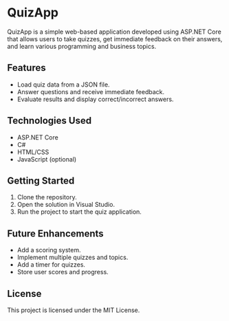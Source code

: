 # QuizApp

QuizApp is a simple web-based application developed using ASP.NET Core that allows users to take quizzes, get immediate feedback on their answers, and learn various programming and business topics.

## Features

- Load quiz data from a JSON file.
- Answer questions and receive immediate feedback.
- Evaluate results and display correct/incorrect answers.

## Technologies Used

- ASP.NET Core
- C#
- HTML/CSS
- JavaScript (optional)

## Getting Started

1. Clone the repository.
2. Open the solution in Visual Studio.
3. Run the project to start the quiz application.

## Future Enhancements

- Add a scoring system.
- Implement multiple quizzes and topics.
- Add a timer for quizzes.
- Store user scores and progress.


## License

This project is licensed under the MIT License.
